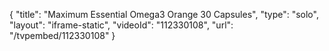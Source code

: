 {
    "title": "Maximum Essential Omega3  Orange  30 Capsules",
    "type": "solo",
    "layout": "iframe-static",
    "videoId": "112330108",
    "url": "\/tvpembed\/112330108"
}